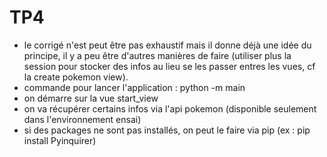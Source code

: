 # TP4

- le corrigé n'est peut être pas exhaustif mais il donne déjà une idée du principe, il y a peu être d'autres
manières de faire (utiliser plus la session pour stocker des infos au lieu se les passer entres les vues, cf la create pokemon view).
- commande pour lancer l'application : python -m main
- on démarre sur la vue start_view 
- on va récupérer certains infos via l'api pokemon (disponible seulement dans l'environnement ensai)
- si des packages ne sont pas installés, on peut le faire via pip (ex : pip install Pyinquirer)

